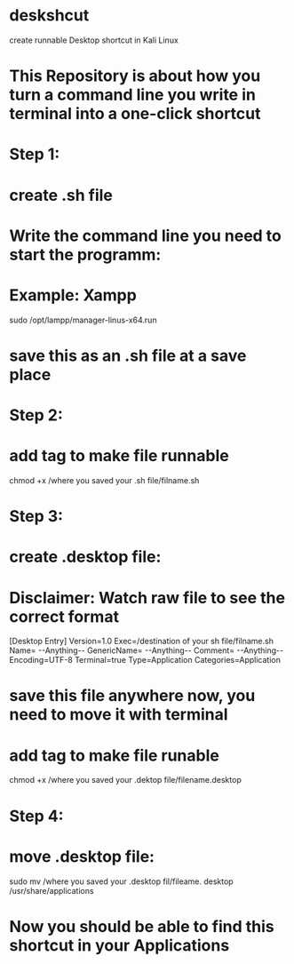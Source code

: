 # deskshcut
create runnable Desktop shortcut in Kali Linux

# This Repository is about how you turn a command line you write in terminal into a one-click shortcut

# Step 1:
# create .sh file
# Write the command line you need to start the programm:
# Example: Xampp

sudo /opt/lampp/manager-linus-x64.run

# save this as an .sh file at a save place
# Step 2:
# add tag to make file runnable

chmod +x /where you saved your .sh file/filname.sh

# Step 3:
# create .desktop file:
# Disclaimer: Watch raw file to see the correct format

[Desktop Entry]
Version=1.0
Exec=/destination of your sh file/filname.sh
Name= --Anything--
GenericName= --Anything--
Comment= --Anything--
Encoding=UTF-8
Terminal=true
Type=Application
Categories=Application

# save this file anywhere now, you need to move it with terminal
# add tag to make file runable

chmod +x /where you saved your .dektop file/filename.desktop

# Step 4:
# move .desktop file:

sudo mv /where you saved your .desktop fil/fileame. desktop /usr/share/applications

# Now you should be able to find this shortcut in your Applications

